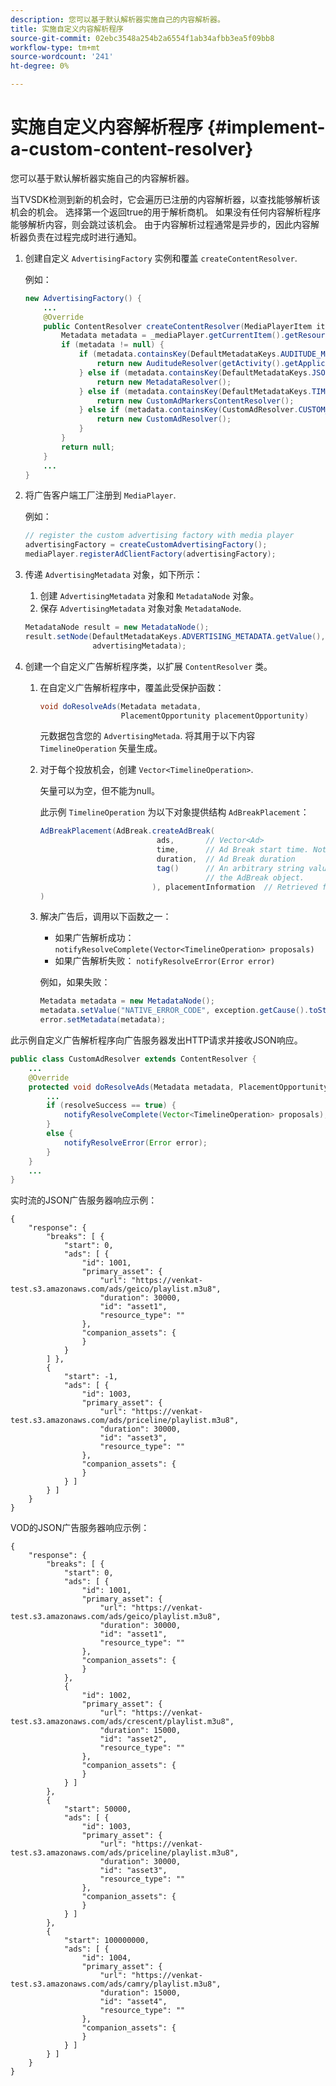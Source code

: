 ```yaml
---
description: 您可以基于默认解析器实施自己的内容解析器。
title: 实施自定义内容解析程序
source-git-commit: 02ebc3548a254b2a6554f1ab34afbb3ea5f09bb8
workflow-type: tm+mt
source-wordcount: '241'
ht-degree: 0%

---
```


# 实施自定义内容解析程序 {#implement-a-custom-content-resolver}

您可以基于默认解析器实施自己的内容解析器。

当TVSDK检测到新的机会时，它会遍历已注册的内容解析器，以查找能够解析该机会的机会。 选择第一个返回true的用于解析商机。 如果没有任何内容解析程序能够解析内容，则会跳过该机会。 由于内容解析过程通常是异步的，因此内容解析器负责在过程完成时进行通知。

1. 创建自定义 `AdvertisingFactory` 实例和覆盖 `createContentResolver`.

   例如：

   ```java
   new AdvertisingFactory() { 
       ... 
       @Override 
       public ContentResolver createContentResolver(MediaPlayerItem item) { 
           Metadata metadata = _mediaPlayer.getCurrentItem().getResource().getMetadata(); 
           if (metadata != null) { 
               if (metadata.containsKey(DefaultMetadataKeys.AUDITUDE_METADATA_KEY.getValue())) { 
                   return new AuditudeResolver(getActivity().getApplicationContext()); 
               } else if (metadata.containsKey(DefaultMetadataKeys.JSON_METADATA_KEY.getValue())) { 
                   return new MetadataResolver(); 
               } else if (metadata.containsKey(DefaultMetadataKeys.TIME_RANGES_METADATA_KEY.getValue())) { 
                   return new CustomAdMarkersContentResolver(); 
               } else if (metadata.containsKey(CustomAdResolver.CUSTOM_METADATA_KEY)) { 
                   return new CustomAdResolver(); 
               } 
           } 
           return null; 
       } 
       ... 
   }
   ```

1. 将广告客户端工厂注册到 `MediaPlayer`.

   例如：

   ```java
   // register the custom advertising factory with media player 
   advertisingFactory = createCustomAdvertisingFactory(); 
   mediaPlayer.registerAdClientFactory(advertisingFactory);
   ```

1. 传递 `AdvertisingMetadata` 对象，如下所示：
   1. 创建 `AdvertisingMetadata` 对象和 `MetadataNode` 对象。
   1. 保存 `AdvertisingMetadata` 对象对象 `MetadataNode`.

   ```java
   MetadataNode result = new MetadataNode(); 
   result.setNode(DefaultMetadataKeys.ADVERTISING_METADATA.getValue(),  
                  advertisingMetadata);
   ```

1. 创建一个自定义广告解析程序类，以扩展 `ContentResolver` 类。
   1. 在自定义广告解析程序中，覆盖此受保护函数：

      ```java
      void doResolveAds(Metadata metadata,  
                        PlacementOpportunity placementOpportunity)
      ```

      元数据包含您的 `AdvertisingMetada`. 将其用于以下内容 `TimelineOperation` 矢量生成。

   1. 对于每个投放机会，创建 `Vector<TimelineOperation>`.

      矢量可以为空，但不能为null。

      此示例 `TimelineOperation` 为以下对象提供结构 `AdBreakPlacement`：

      ```java
      AdBreakPlacement(AdBreak.createAdBreak( 
                                ads,       // Vector<Ad> 
                                time,      // Ad Break start time. Note: local time on the timeline 
                                duration,  // Ad Break duration 
                                tag()      // An arbitrary string value that can be attached to  
                                           // the AdBreak object. 
                               ), placementInformation  // Retrieved from PlacementOpportunity 
      )
      ```

   1. 解决广告后，调用以下函数之一：

      * 如果广告解析成功： `notifyResolveComplete(Vector<TimelineOperation> proposals)`
      * 如果广告解析失败： `notifyResolveError(Error error)`

      例如，如果失败：

      ```java
      Metadata metadata = new MetadataNode(); 
      metadata.setValue("NATIVE_ERROR_CODE", exception.getCause().toString()); 
      error.setMetadata(metadata);
      ```

<!--<a id="example_4F0D7692A92E480A835D6FDBEDBE75E7"></a>-->

此示例自定义广告解析程序向广告服务器发出HTTP请求并接收JSON响应。

```java
public class CustomAdResolver extends ContentResolver { 
    ... 
    @Override 
    protected void doResolveAds(Metadata metadata, PlacementOpportunity placementOpportunity) { 
        ... 
        if (resolveSuccess == true) { 
            notifyResolveComplete(Vector<TimelineOperation> proposals); 
        } 
        else { 
            notifyResolveError(Error error); 
        } 
    } 
    ... 
}
```

实时流的JSON广告服务器响应示例：

```
{     
    "response": { 
        "breaks": [ { 
            "start": 0, 
            "ads": [ { 
                "id": 1001, 
                "primary_asset": { 
                    "url": "https://venkat-test.s3.amazonaws.com/ads/geico/playlist.m3u8", 
                    "duration": 30000, 
                    "id": "asset1", 
                    "resource_type": "" 
                }, 
                "companion_assets": { 
                } 
            } 
        ] }, 
        { 
            "start": -1, 
            "ads": [ { 
                "id": 1003, 
                "primary_asset": { 
                    "url": "https://venkat-test.s3.amazonaws.com/ads/priceline/playlist.m3u8", 
                    "duration": 30000, 
                    "id": "asset3", 
                    "resource_type": "" 
                }, 
                "companion_assets": { 
                } 
            } ] 
        } ] 
    } 
} 
```

VOD的JSON广告服务器响应示例：

```
{     
    "response": { 
        "breaks": [ { 
            "start": 0, 
            "ads": [ { 
                "id": 1001, 
                "primary_asset": { 
                    "url": "https://venkat-test.s3.amazonaws.com/ads/geico/playlist.m3u8", 
                    "duration": 30000, 
                    "id": "asset1", 
                    "resource_type": "" 
                }, 
                "companion_assets": {  
                } 
            }, 
            { 
                "id": 1002, 
                "primary_asset": { 
                    "url": "https://venkat-test.s3.amazonaws.com/ads/crescent/playlist.m3u8", 
                    "duration": 15000, 
                    "id": "asset2", 
                    "resource_type": "" 
                }, 
                "companion_assets": { 
                } 
            } ] 
        }, 
        { 
            "start": 50000, 
            "ads": [ { 
                "id": 1003, 
                "primary_asset": { 
                    "url": "https://venkat-test.s3.amazonaws.com/ads/priceline/playlist.m3u8", 
                    "duration": 30000, 
                    "id": "asset3", 
                    "resource_type": "" 
                }, 
                "companion_assets": { 
                } 
            } ] 
        }, 
        { 
            "start": 100000000, 
            "ads": [ { 
                "id": 1004, 
                "primary_asset": { 
                    "url": "https://venkat-test.s3.amazonaws.com/ads/camry/playlist.m3u8", 
                    "duration": 15000, 
                    "id": "asset4", 
                    "resource_type": "" 
                }, 
                "companion_assets": { 
                } 
            } ] 
        } ] 
    } 
} 
```

